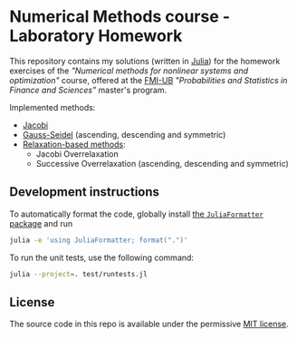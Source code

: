 # Numerical Methods course - Laboratory Homework

This repository contains my solutions (written in [Julia](https://julialang.org/)) for the homework exercises of the _"Numerical methods for nonlinear systems and optimization"_ course, offered at the [FMI-UB](https://fmi.unibuc.ro/) _"Probabilities and Statistics in Finance and Sciences"_ master's program.

Implemented methods:

- [Jacobi](https://en.wikipedia.org/wiki/Jacobi_method)
- [Gauss-Seidel](https://en.wikipedia.org/wiki/Gauss%E2%80%93Seidel_method) (ascending, descending and symmetric)
- [Relaxation-based methods](https://sabs-r3.github.io/scientific-computing/unit_2_linear_algebra/06-jacobi-relaxation-methods/):
    - Jacobi Overrelaxation
    - Successive Overrelaxation (ascending, descending and symmetric)

## Development instructions

To automatically format the code, globally install [the `JuliaFormatter` package](https://domluna.github.io/JuliaFormatter.jl/stable/) and run

```sh
julia -e 'using JuliaFormatter; format(".")'
```

To run the unit tests, use the following command:

```sh
julia --project=. test/runtests.jl
```

## License

The source code in this repo is available under the permissive [MIT license](LICENSE.txt).
